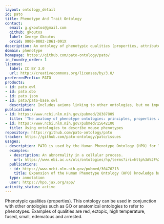```yaml
---
layout: ontology_detail
id: pato
title: Phenotype And Trait Ontology
contact:
  email: g.gkoutos@gmail.com
  github: gkoutos
  label: George Gkoutos
  orcid: 0000-0002-2061-091X
description: An ontology of phenotypic qualities (properties, attributes or characteristics)
domain: phenotype
homepage: https://github.com/pato-ontology/pato/
in_foundry_order: 1
license:
  label: CC BY 3.0
  url: http://creativecommons.org/licenses/by/3.0/
preferredPrefix: PATO
products:
- id: pato.owl
- id: pato.obo
- id: pato.json
- id: pato/pato-base.owl
  description: Includes axioms linking to other ontologies, but no imports of those ontologies
publications:
- id: https://www.ncbi.nlm.nih.gov/pubmed/28387809
  title: 'The anatomy of phenotype ontologies: principles, properties and applications'
- id: https://www.ncbi.nlm.nih.gov/pubmed/15642100
  title: Using ontologies to describe mouse phenotypes
repository: https://github.com/pato-ontology/pato
tracker: https://github.com/pato-ontology/pato/issues
usages:
- description: PATO is used by the Human Phenotype Ontology (HPO) for logical definitions of phenotypes that facilitate cross-species integration.
  examples:
  - description: An abnormality in a cellular process.
    url: https://www.ebi.ac.uk/ols/ontologies/hp/terms?iri=http%3A%2F%2Fpurl.obolibrary.org%2Fobo%2FHP_0011017&viewMode=All&siblings=false
  publications:
  - id: https://www.ncbi.nlm.nih.gov/pubmed/30476213
    title: Expansion of the Human Phenotype Ontology (HPO) knowledge base and resources
  type: annotation
  user: https://hpo.jax.org/app/
activity_status: active
---
```


Phenotypic qualities (properties). This ontology can be used in conjunction with other ontologies such as GO or anatomical ontologies to refer to phenotypes. Examples of qualities are red, ectopic, high temperature, fused, small, edematous and arrested.

